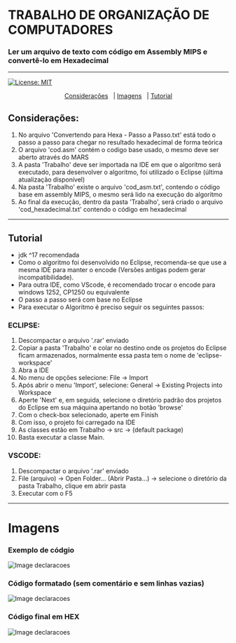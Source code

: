 # TRABALHO DE ORGANIZAÇÃO DE COMPUTADORES

### Ler um arquivo de texto com código em Assembly MIPS e convertê-lo em Hexadecimal

---

[![License: MIT](https://img.shields.io/badge/License-MIT-green.svg)](https://github.com/igorlamoia/montador-assembly-hex/blob/main/LICENSE)

 <p align="center">
 <a href="#Considerações">Considerações</a>&nbsp;&nbsp; | <a href="#Imagens">Imagens</a>&nbsp;&nbsp; | <a href="#Tutorial">Tutorial</a>
</p>

## Considerações:

1. No arquivo 'Convertendo para Hexa - Passo a Passo.txt' está todo o passo a passo para chegar no resultado hexadecimal de forma teórica
2. O arquivo 'cod.asm' contém o codigo base usado, o mesmo deve ser aberto através do MARS
3. A pasta 'Trabalho' deve ser importada na IDE em que o algoritmo será executado, para desenvolver o algoritmo, foi utilizado o Eclipse (última atualização disponível)
4. Na pasta 'Trabalho' existe o arquivo 'cod_asm.txt', contendo o código base em assembly MIPS, o mesmo será lido na execução do algoritmo
5. Ao final da execução, dentro da pasta 'Trabalho', será criado o arquivo 'cod_hexadecimal.txt' contendo o código em hexadecimal

---

## Tutorial

- jdk ^17 recomendada
- Como o algoritmo foi desenvolvido no Eclipse, recomenda-se que use a mesma IDE para manter o encode (Versões antigas podem gerar incompatibilidade).
- Para outra IDE, como VScode, é recomendado trocar o encode para windows 1252, CP1250 ou equivalente
- O passo a passo será com base no Eclipse
- Para executar o Algoritmo é preciso seguir os seguintes passos:

### ECLIPSE:

1. Descompactar o arquivo '.rar' enviado
2. Copiar a pasta 'Trabalho' e colar no destino onde os projetos do Eclipse ficam armazenados, normalmente essa pasta tem o nome de 'eclipse-workspace'
3. Abra a IDE
4. No menu de opções selecione: File -> Import
5. Após abrir o menu 'Import', selecione: General -> Existing Projects into Workspace
6. Aperte 'Next' e, em seguida, selecione o diretório padrão dos projetos do Eclipse em sua máquina apertando no botão 'browse'
7. Com o check-box selecionado, aperte em Finish
8. Com isso, o projeto foi carregado na IDE
9. As classes estão em Trabalho -> src -> (default package)
10. Basta executar a classe Main.

### VSCODE:

1. Descompactar o arquivo '.rar' enviado
2. File (arquivo) -> Open Folder... (Abrir Pasta...) -> selecione o diretório da pasta Trabalho, clique em abrir pasta
3. Executar com o F5

---

# Imagens

### Exemplo de códgio

![Image declaracoes](./images/codigo.png)

### Código formatado (sem comentário e sem linhas vazias)

![Image declaracoes](./images/formatado.png)

### Código final em HEX

![Image declaracoes](./images/hexadecimal.png)
